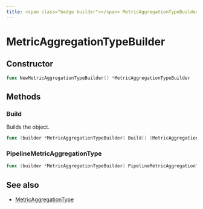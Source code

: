```yaml
---
title: <span class="badge builder"></span> MetricAggregationTypeBuilder
---
```

# <span class="badge builder"></span> MetricAggregationTypeBuilder

## Constructor

```go
func NewMetricAggregationTypeBuilder() *MetricAggregationTypeBuilder
```
## Methods

### <span class="badge object-method"></span> Build

Builds the object.

```go
func (builder *MetricAggregationTypeBuilder) Build() (MetricAggregationType, error)
```

### <span class="badge object-method"></span> PipelineMetricAggregationType

```go
func (builder *MetricAggregationTypeBuilder) PipelineMetricAggregationType(pipelineMetricAggregationType elasticsearch.PipelineMetricAggregationType) *MetricAggregationTypeBuilder
```

## See also

 * <span class="badge object-type-ref"></span> [MetricAggregationType](./object-MetricAggregationType.md)
